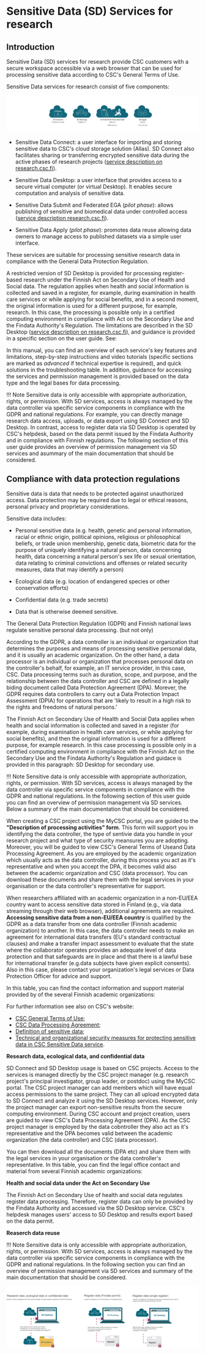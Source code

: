# Sensitive Data (SD) Services for research

## Introduction 

Sensitive Data (SD) services for research provide CSC customers with a secure workspace accessible via a web browser that can be used for processing sensitive data according to CSC's General Terms of Use.

Sensitive Data services for research consist of five components:

[![SD-service-overview](images/introduction/icons.png)](images/introduction/icons.png)

* Sensitive Data Connect: a user interface for importing and storing sensitive data to CSC's cloud storage solution (Allas). SD Connect also facilitates sharing or transferring encrypted sensitive data during the active phases of research projects ([service description on research.csc.fi](https://research.csc.fi/-/sd-connect)). 

* Sensitive Data Desktop: a user interface that provides access to a secure virtual computer (or virtual Desktop). It enables secure computation and analysis of sensitive data. 

* Sensitive Data Submit and Federated EGA (*pilot phase*): allows publishing of sensitive and biomedical data under controlled access ([service description research.csc.fi](https://research.csc.fi/-/fega)). 

* Sensitive Data Apply (*pilot phase*): promotes data reuse allowing data owners to manage access to published datasets via a simple user interface.

These services are suitable for processing sensitive research data in compliance with the General Data Protection Regulation. 

A restricted version of SD Desktop is provided for processing register-based research under the Finnish Act on Secondary Use of Health and Social data. The regulation applies when health and social information is collected and saved in a register, for example, during examination in health care services or while applying for social benefits, and in a second moment, the original information is used for a different purpose, for example, research. In this case, the processing is possible only in a certified computing environment in compliance with Act on the Secondary Use and the Findata Authority's Regulation. The limitations are described in the SD Desktop ([service description on research.csc.fi](https://research.csc.fi/-/sd-desktop)), and guidance is provided in a specific section on the user guide. See: 

In this manual, you can find an overview of each service's key features and limitations, step-by-step instructions and video tutorials (specific sections are marked as *advanced* if technical expertise is required), and quick solutions in the troubleshooting table. In addition, guidance for accessing the services and permission management is provided based on the data type and the legal bases for data processing. 


!!! Note
    Sensitive data is only accessible with appropriate authorization, rights, or permission. With SD services, access is always managed by the data controller via specific service components in compliance with the GDPR and national regulations. For example, you can directly manage research data access, uploads, or data export using SD Connect and SD Desktop. In contrast, access to register data via SD Desktop is operated by CSC's helpdesk, based on the data permit issued by the Findata Authority and in compliance with Finnish regulations. The following section of this user guide provides an overview of permission management via SD services and asummary of the main documentation that should be considered. 
    





## Compliance with data protection regulations 

Sensitive data is data that needs to be protected against unauthorized access. Data protection may be required due to legal or ethical reasons, personal privacy and proprietary considerations. 

Sensitive data includes:

* Personal sensitive data (e.g. health, genetic and personal information, racial or ethnic origin, political opinions, religious or philosophical beliefs, or trade union membership, genetic data, biometric data for the purpose of uniquely identifying a natural person, data concerning health, data concerning a natural person's sex life or sexual orientation, data relating to criminal convictions and offenses or related security measures, data that may identify a person)

* Ecological data (e.g. location of endangered species or other conservation efforts)

* Confidential data (e.g. trade secrets)

* Data that is otherwise deemed sensitive.

The General Data Protection Regulation (GDPR) and Finnish national laws regulate sensitive personal data processing. (but not only)

According to the GDPR, a data controller is an individual or organization that determines the purposes and means of processing sensitive personal data, and it is usually an academic organization. On the other hand, a data processor is an individual or organization that processes personal data on the controller's behalf, for example, an IT service provider, in this case, CSC. Data processing terms such as duration, scope, and purpose, and the relationship between the data controller and CSC are defined in a legally biding document called Data Protection Agreement (DPA). Morever, the GDPR requires data controllers to carry out a Data Protection Impact Assessment (DPIA) for operations that are 'likely to result in a high risk to the rights and freedoms of natural persons.' 

The Finnish Act on Secondary Use of Health and Social Data applies when health and social information is collected and saved in a register (for example, during examination in health care services, or while applying for social benefits), and then the original information is used for a different purpose, for example research. In this case processing is possible only in a certified computing environment in compliance with the Finnish Act on the Secondary Use and the Findata Authority's Regulation and guidace is provided in this paragraph: SD Desktop for secondary use. 


!!! Note
    Sensitive data is only accessible with appropriate authorization, rights, or permission. With SD services, access is always managed by the data controller via specific service components in compliance with the GDPR and national regulations. In the following section of this user guide you can find an overview of permission management via SD services. Below a summary of the main documentation that should be considered. 
    

When creating a CSC project using the MyCSC portal, you are guided to the **"Description of processing activities" form**. This form will support you in identifying the data controller, the type of sentivie data you handle in your research project and what type of security meansures you are adopting. Moreover, you will be guided to view CSC's General Terms of Useand Data Processing Agreement. As you are employed by the academic organization which usually acts as the data controller, during this process you act as it's representative and when you accept the DPA, it becomes valid also between the academic organization and CSC (data processor). You can download these documents and share them with the legal services in your organisation or the data controller's representative for support. 

When researchers affiliated with an academic organization in a non-EU/EEA country want to access sensitive data stored in Finland (e.g., via data streaming through their web browser), additional agreements are required. **Accessing sensitive data from a non-EU/EEA country** is qualified by the GDPR as a data transfer from one data controller (Finnish academic organization) to another. In this case, the data controller needs to make an agreement for international data transfers (EU's standard contractual clauses) and make a transfer impact assessment to evaluate that the state where the collaborator operates provides an adequate level of data protection and that safeguards are in place and that there is a lawful base for international transfer (e.g.data subjects have given explicit consents). Also in this case, please contact your organization's legal services or Data Protection Officer for advice and support.

In this table, you can find the contact information and support material provided by of the several Finnish academic organizations: 













For further information see also on CSC's website:

* [CSC General Terms of Use](https://research.csc.fi/general-terms-of-use);
* [CSC Data Processing Agreement](https://research.csc.fi/data-processing-agreement);
* [Definition of sensitive data](https://research.csc.fi/definition-of-sensitive-data);
* [Technical and organizational security measures for protecting sensitive data in CSC Sensitive Data service](./technical-organisational-sec-measures.pdf).



**Research data, ecological data, and confidential data**

SD Connect and SD Desktop usage is based on CSC projects. Access to the services is managed directly by the CSC project manager (e.g. research project's principal investigator, group leader, or postdoc) using the MyCSC portal. The CSC project manager can add members which will have equal access permissions to the same project. They can all upload encrypted data to SD Connect and analyze it using the SD Desktop services. However, only the project manager can export non-sensitive results from the secure computing environment. During CSC account and project creation, users are guided to view CSC's Data Processing Agreement (DPA). As the CSC project manager is employed by the data cobntroller they also act as it's representative and the DPA becomes valid between the academic organization (the data controller) and CSC (data processor). 

You can then download all the documents  (DPA etc) and share them with the legal services in your organisation or the data controller's representative. 
In this table, you can find the legal office contact and material from several Finnish academic organizations:



**Health and social data under the Act on Secondary Use**

The Finnish Act on Secondary Use of health and social data regulates register data processing. Therefore, register data can only be provided by the Findata Authority and accessed via the SD Desktop service. CSC's helpdesk manages users' access to  SD Desktop and results export based on the data permit.



**Reaserch data reuse**

!!! Note
    Sensitive data is only accessible with appropriate authorization, rights, or permission. With SD services, access is always managed by the data controller via specific service components in compliance with the GDPR and national regulations. In the following section you can find an overview of permission management via SD services and summary of the main documentation that should be considered. 
    

[![Permissions-management](images/introduction/SD_permissions.png)](images/introduction/SD_permissions.png)


